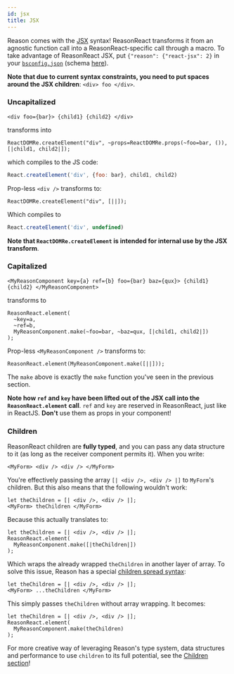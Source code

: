 ```yaml
---
id: jsx
title: JSX
---
```


Reason comes with the [JSX](https://reasonml.github.io/guide/language/jsx) syntax! ReasonReact transforms it from an agnostic function call into a ReasonReact-specific call through a macro. To take advantage of ReasonReact JSX, put `{"reason": {"react-jsx": 2}` in your [`bsconfig.json`](http://bucklescript.github.io/bucklescript/Manual.html#_bucklescript_build_system_code_bsb_code) (schema [here](http://bucklescript.github.io/bucklescript/docson/#build-schema.json)).

**Note that due to current syntax constraints, you need to put spaces around the JSX children**: `<div> foo </div>`.

### Uncapitalized

```reason
<div foo={bar}> {child1} {child2} </div>
```

transforms into

```reason
ReactDOMRe.createElement("div", ~props=ReactDOMRe.props(~foo=bar, ()), [|child1, child2|]);
```

which compiles to the JS code:

```js
React.createElement('div', {foo: bar}, child1, child2)
```

Prop-less `<div />` transforms to:

```reason
ReactDOMRe.createElement("div", [||]);
```

Which compiles to

```js
React.createElement('div', undefined)
```

**Note that `ReactDOMRe.createElement` is intended for internal use by the JSX transform**.

### Capitalized

```reason
<MyReasonComponent key={a} ref={b} foo={bar} baz={qux}> {child1} {child2} </MyReasonComponent>
```

transforms to

```reason
ReasonReact.element(
  ~key=a,
  ~ref=b,
  MyReasonComponent.make(~foo=bar, ~baz=qux, [|child1, child2|])
);
```

Prop-less `<MyReasonComponent />` transforms to:

```reason
ReasonReact.element(MyReasonComponent.make([||]));
```

The `make` above is exactly the `make` function you've seen in the previous section.

**Note how `ref` and `key` have been lifted out of the JSX call into the `ReasonReact.element` call**. `ref` and `key` are reserved in ReasonReact, just like in ReactJS. **Don't** use them as props in your component!

### Children

ReasonReact children are **fully typed**, and you can pass any data structure to it (as long as the receiver component permits it). When you write:

```reason
<MyForm> <div /> <div /> </MyForm>
```

You're effectively passing the array `[| <div />, <div /> |]` to `MyForm`'s children. But this also means that the following wouldn't work:

```reason
let theChildren = [| <div />, <div /> |];
<MyForm> theChildren </MyForm>
```

Because this actually translates to:

```reason
let theChildren = [| <div />, <div /> |];
ReasonReact.element(
  MyReasonComponent.make([|theChildren|])
);
```

Which wraps the already wrapped `theChildren` in another layer of array. To solve this issue, Reason has a special [children spread syntax](https://reasonml.github.io/guide/language/jsx#children-spread):

```reason
let theChildren = [| <div />, <div /> |];
<MyForm> ...theChildren </MyForm>
```

This simply passes `theChildren` without array wrapping. It becomes:

```reason
let theChildren = [| <div />, <div /> |];
ReasonReact.element(
  MyReasonComponent.make(theChildren)
);
```

For more creative way of leveraging Reason's type system, data structures and performance to use `children` to its full potential, see the [Children section](children.md)!
